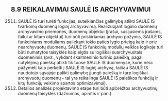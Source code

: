 ## 8.9	REIKALAVIMAI SAULĖ IS ARCHYVAVIMUI

2511. SAULĖ IS turi turėti funkcijas, suteikiančias galimybę atlikti SAULĖ IS tvarkomų duomenų loginį archyvavimą. Realizuojant loginio duomenų archyvavimo priemones, duomenų objektui (įrašui, susijusiems įrašams, failui ar kitam objektui) turi būti priskiriamas archyvo požymis, SAULĖ IS funkciniams moduliams paliekant tokio paties lygio prieigą kaip ir prie nearchyvuotų duomenų. SAULĖ IS funkcinių modulių veiklos logikoje turi būti numatytos taisyklės kaip elgtis su logiškai suarchyvuotais duomenimis (pvz., vykdant skaitmeninio turinio paiešką, pagal nutylėjimą paiešką atlikti tik tuose SAULĖ IS duomenyse, kurie nėra pažymėti kaip perkelti į SAULĖ IS loginį archyvą, tačiau SAULĖ IS naudotojo sąsajoje palikti galimybę įjungti paiešką ir tarp logiškai archyvuotų duomenų – tai yra reikalinga SAULĖ IS paieškos funkcijų ir kitų funkcijų veikimo spartos optimizavimui).
2512. Detalios analizės projektavimo etape turi būti apibrėžtos archyvuotinų duomenų taisyklės (dažnumas, apimtis ir pan.).
